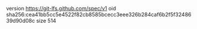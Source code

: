version https://git-lfs.github.com/spec/v1
oid sha256:cea41bb5cc5e4522f82cb8585bcecc3eee326b284caf6b2f5f3248639d90d08c
size 514
